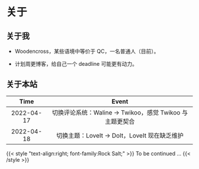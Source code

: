 # 关于


## 关于我

- Woodencross，某些语境中等价于 QC，一名普通人（目前）。

- 计划周更博客，给自己一个 deadline 可能更有动力。

## 关于本站

| Time | Event |
|:---:|:---:|
| 2022-04-17 | 切换评论系统：Waline $\to$ Twikoo，感觉 Twikoo 与主题更契合 |
| 2022-04-18 | 切换主题：LoveIt $\to$ DoIt，LoveIt 现在缺乏维护 |

{{< style "text-align:right; font-family:Rock Salt;" >}}
To be continued ...
{{< /style >}}


